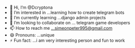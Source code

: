 - 👋 Hi, I’m @Dcryptona
- 👀 I’m interested in ...learning how to create telegram bots
- 🌱 I’m currently learning ...django admin projects
- 💞️ I’m looking to collaborate on ... telegram game developers
- 📫 How to reach me ...simeonpeter995@gmail.com
- 😄 Pronouns: ...unique
- ⚡ Fun fact: ...i am very interesting person and fun to work 

<!---
Dcryptona/Dcryptona is a ✨ special ✨ repository because its `README.md` (this file) appears on your GitHub profile.
You can click the Preview link to take a look at your changes.
--->

